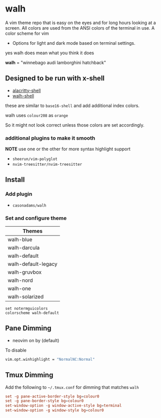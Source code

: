 # walh

A vim theme repo that is easy on the eyes and for long hours looking at a
screen. All colors are used from the ANSI colors of the terminal in use. A color
scheme for vim

- Options for light and dark mode based on terminal settings.

yes walh does mean what you think it does

**walh** = "winnebago audi lamborghini hatchback"

## Designed to be run with x-shell

- [alacritty-shell](https://github.com/casonadams/alacritty-shell)
- [walh-shell](https://github.com/casonadams/walh-shell)

these are similar to `base16-shell` and add additional index colors.

walh uses `colour208` as `orange`

So it might not look correct unless those colors are set accordingly.

### additional plugins to make it smooth

**NOTE** use one or the other for more syntax highlight support

- `sheerun/vim-polyglot`
- `nvim-treesitter/nvim-treesitter`

## Install

### Add plugin

- `casonadams/walh`

### Set and configure theme

| Themes              |
| ------------------- |
| walh-blue           |
| walh-darcula        |
| walh-default        |
| walh-default-legacy |
| walh-gruvbox        |
| walh-nord           |
| walh-one            |
| walh-solarized      |

```init.vim
set notermguicolors
colorscheme walh-default
```

## Pane Dimming

- neovim on by (default)

To disable

```sh
vim.opt.winhighlight = "NormalNC:Normal"
```

## Tmux Dimming

Add the following to `~/.tmux.conf` for dimming that matches `walh`

```conf
set -g pane-active-border-style bg=colour0
set -g pane-border-style bg=colour0
set-window-option -g window-active-style bg=terminal
set-window-option -g window-style bg=colour0
```
